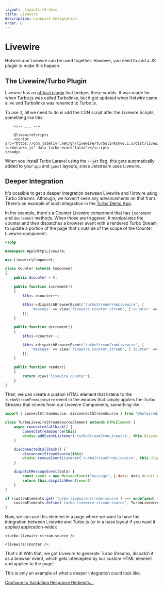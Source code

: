 ```yaml
---
layout: _layouts.v1-docs
title: Livewire
description: Livewire Integration
order: 8
---
```


# Livewire

Hotwire and Livewire can be used together. However, you need to add a JS plugin to make this happen.

## The Livewire/Turbo Plugin

Livewire has an [official plugin](https://github.com/livewire/turbolinks) that bridges these worlds. It was made for when Turbo.js was called Turbolinks, but it got updated when Hotwire came alive and Turbolinks was renamed to Turbo.js.

To use it, all we need to do is add the CDN script after the Livewire Scripts, something like this:

```blade
    <!-- ... -->
    
    @livewireScripts
    <script src="https://cdn.jsdelivr.net/gh/livewire/turbolinks@v0.1.x/dist/livewire-turbolinks.js" data-turbo-eval="false"></script>
</body>
```

When you install Turbo Laravel using the `--jet` flag, this gets automatically added to your `app` and `guest` layouts, since Jetstream uses Livewire.

## Deeper Integration

It's possible to get a deeper integration between Livewire and Hotwire using Turbo Streams. Although, we haven't seen any advancements on that front. There's an example of such integration in the [Turbo Demo App](https://github.com/tonysm/turbo-demo-app).

In the example, there's a Counter Livewire component that has `increment` and `decrement` methods. When those are triggered, it manipulates the counter and then dispatches a browser event with a rendered Turbo Stream to update a portion of the page that's outside of the scope of the Counter Livewire component:

```php
<?php

namespace App\Http\Livewire;

use Livewire\Component;

class Counter extends Component
{
    public $counter = 0;
    
    public function increment()
    {
        $this->counter++;
        
        $this->dispatchBrowserEvent('turboStreamFromLivewire', [
            'message' => view('livewire.counter_stream', ['counter' => $this->counter])->render(),
        ]);
    }

    public function decrement()
    {
        $this->counter--;

        $this->dispatchBrowserEvent('turboStreamFromLivewire', [
            'message' => view('livewire.counter_stream', ['counter' => $this->counter])->render(),
        ]);
    }

    public function render()
    {
        return view('livewire.counter');
    }
}
```

Then, we can create a custom HTML element that listens to the `turboStreamFromLivewire` event in the window that simply applies the Turbo Streams that comes from our Livewire Components, something like:

```js
import { connectStreamSource, disconnectStreamSource } from "@hotwired/turbo"

class TurboLivewireStreamSourceElement extends HTMLElement {
    async connectedCallback() {
        connectStreamSource(this)
        window.addEventListener('turboStreamFromLivewire', this.dispatchMessageEvent.bind(this));
    }

    disconnectedCallback() {
        disconnectStreamSource(this)
        window.removeEventListener('turboStreamFromLivewire', this.dispatchMessageEvent.bind(this));
    }

    dispatchMessageEvent(data) {
        const event = new MessageEvent("message", { data: data.detail.message })
        return this.dispatchEvent(event)
    }
}

if (customElements.get('turbo-livewire-stream-source') === undefined) {
    customElements.define('turbo-livewire-stream-source', TurboLivewireStreamSourceElement)
}
```

Now, we can use this element in a page where we want to have the integration between Livewire and Turbo.js (or in a base layout if you want it applied application-wide):

```blade
<turbo-livewire-stream-source />

<livewire:counter />
```

That's it! With that, we got Livewire to generate Turbo Streams, dispatch it as a browser event, which gets intercepted by our custom HTML element and applied to the page!

This is only an example of what a deeper integration could look like.

[Continue to Validation Response Redirects...](/docs/{{version}}/validation-response-redirects)
